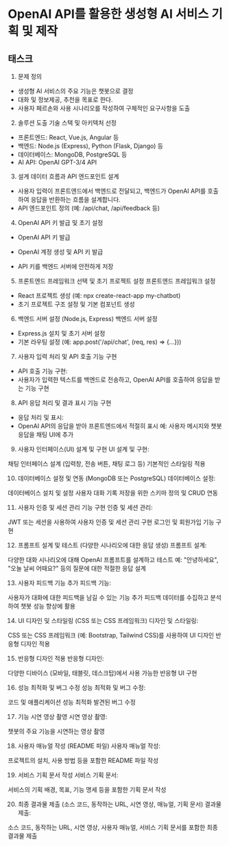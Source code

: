 # OpenAI API를 활용한 생성형 AI 서비스 기획 및 제작

## 태스크
1. 문제 정의
- 생성형 AI 서비스의 주요 기능은 챗봇으로 결정
- 대화 및 정보제공, 추천을 목표로 한다.
- 사용자 페르손와 사용 시나리오를 작성하여 구체적인 요구사항을 도출

2. 솔루션 도출
기술 스택 및 아키텍처 선정
- 프론트엔드: React, Vue.js, Angular 등
- 백엔드: Node.js (Express), Python (Flask, Django) 등
- 데이터베이스: MongoDB, PostgreSQL 등
- AI API: OpenAI GPT-3/4 API

3. 설계
데이터 흐름과 API 엔드포인트 설계
-  사용자 입력이 프론트엔드에서 백엔드로 전달되고, 백엔드가 OpenAI API를 호출하여 응답을 반환하는 흐름을 설계합니다.
- API 엔드포인트 정의 (예: /api/chat, /api/feedback 등)

4. OpenAI API 키 발급 및 초기 설정
- OpenAI API 키 발급

- OpenAI 계정 생성 및 API 키 발급
- API 키를 백엔드 서버에 안전하게 저장

5. 프론트엔드 프레임워크 선택 및 초기 프로젝트 설정
프론트엔드 프레임워크 설정

- React 프로젝트 생성 (예: npx create-react-app my-chatbot)
- 초기 프로젝트 구조 설정 및 기본 컴포넌트 생성

6. 백엔드 서버 설정 (Node.js, Express)
백엔드 서버 설정
- Express.js 설치 및 초기 서버 설정
- 기본 라우팅 설정 (예: app.post('/api/chat', (req, res) => {...}))

7. 사용자 입력 처리 및 API 호출 기능 구현
- API 호출 기능 구현:
- 사용자가 입력한 텍스트를 백엔드로 전송하고, OpenAI API를 호출하여 응답을 받는 기능 구현

8. API 응답 처리 및 결과 표시 기능 구현
- 응답 처리 및 표시:
- OpenAI API의 응답을 받아 프론트엔드에서 적절히 표시
예: 사용자 메시지와 챗봇 응답을 채팅 UI에 추가

9. 사용자 인터페이스(UI) 설계 및 구현
UI 설계 및 구현:

채팅 인터페이스 설계 (입력창, 전송 버튼, 채팅 로그 등)
기본적인 스타일링 적용

10. 데이터베이스 설정 및 연동 (MongoDB 또는 PostgreSQL)
데이터베이스 설정:

데이터베이스 설치 및 설정
사용자 대화 기록 저장을 위한 스키마 정의 및 CRUD 연동

11. 사용자 인증 및 세션 관리 기능 구현
인증 및 세션 관리:

JWT 또는 세션을 사용하여 사용자 인증 및 세션 관리 구현
로그인 및 회원가입 기능 구현

12. 프롬프트 설계 및 테스트 (다양한 시나리오에 대한 응답 생성)
프롬프트 설계:

다양한 대화 시나리오에 대해 OpenAI 프롬프트를 설계하고 테스트
예: "안녕하세요", "오늘 날씨 어때요?" 등의 질문에 대한 적절한 응답 설계

13. 사용자 피드백 기능 추가
피드백 기능:

사용자가 대화에 대한 피드백을 남길 수 있는 기능 추가
피드백 데이터를 수집하고 분석하여 챗봇 성능 향상에 활용

14. UI 디자인 및 스타일링 (CSS 또는 CSS 프레임워크)
디자인 및 스타일링:

CSS 또는 CSS 프레임워크 (예: Bootstrap, Tailwind CSS)를 사용하여 UI 디자인
반응형 디자인 적용

15. 반응형 디자인 적용
반응형 디자인:

다양한 디바이스 (모바일, 태블릿, 데스크탑)에서 사용 가능한 반응형 UI 구현

16. 성능 최적화 및 버그 수정
성능 최적화 및 버그 수정:

코드 및 애플리케이션 성능 최적화
발견된 버그 수정

17. 기능 시연 영상 촬영
시연 영상 촬영:

챗봇의 주요 기능을 시연하는 영상 촬영

18. 사용자 매뉴얼 작성 (README 파일)
사용자 매뉴얼 작성:

프로젝트의 설치, 사용 방법 등을 포함한 README 파일 작성

19. 서비스 기획 문서 작성
서비스 기획 문서:

서비스의 기획 배경, 목표, 기능 명세 등을 포함한 기획 문서 작성

20. 최종 결과물 제출 (소스 코드, 동작하는 URL, 시연 영상, 매뉴얼, 기획 문서)
결과물 제출:

소스 코드, 동작하는 URL, 시연 영상, 사용자 매뉴얼, 서비스 기획 문서를 포함한 최종 결과물 제출
